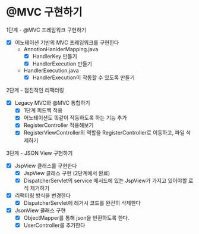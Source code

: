 # @MVC 구현하기

1단계 - @MVC 프레임워크 구현하기
- [x] 어노테이션 기반의 MVC 프레임워크를 구현한다
  - AnnotionHanlderMapping.java
    - [x] HandlerKey 만들기
    - [x] HandlerExecution 만들기
  - HandlerExecution.java
    - [x] HandlerExecution이 작동할 수 있도록 만들기

2단계 - 점진적인 리팩터링
- [x] Legacy MVC와 @MVC 통합하기
  - [x] 1단계 피드백 적용
  - [x] 어노테이션도 똑같이 작동하도록 하는 기능 추가
  - [x] RegisterController 적용해보기
  - [x] RegisterViewController의 역할을 RegisterController로 이동하고, 파일 삭제하기

3단계 - JSON View 구현하기
- [x] JspView 클래스를 구현한다
  - [x] JspView 클래스 구현 (2단계에서 완료)
  - [x] DispatcherServlet의 service 메서드에 있는 JspView가 가지고 있어야할 로직 제거하기
- [x] 리팩터링 방식을 변경한다
  - [x] DispatcherServlet에 레거시 코드를 완전히 삭제한다
- [x] JsonView 클래스 구현
  - [x] ObjectMapper를 통해 json을 반환하도록 한다.
  - [x] UserController를 추가한다
